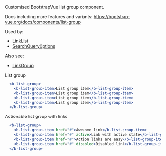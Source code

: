 Customised BootstrapVue list group component.

Docs including more features and variants: https://bootstrap-vue.org/docs/components/list-group

Used by:
- [LinkList](/#/Components/Generic?id=linklist)
- [SearchQueryOptions](/#/Components/Search?id=searchqueryoptions)

Also see:
- [LinkGroup](/#/Components/Generic?id=linkgroup)

List group
```jsx
  <b-list-group>
    <b-list-group-item>List group item</b-list-group-item>
    <b-list-group-item>List group item</b-list-group-item>
    <b-list-group-item>List group item</b-list-group-item>
    <b-list-group-item>List group item</b-list-group-item>
  </b-list-group>
```

Actionable list group with links
```jsx
  <b-list-group>
    <b-list-group-item href="#">Awesome link</b-list-group-item>
    <b-list-group-item href="#" active>Link with active state</b-list-group-item>
    <b-list-group-item href="#">Action links are easy</b-list-group-item>
    <b-list-group-item href="#" disabled>Disabled link</b-list-group-item>
  </b-list-group>
